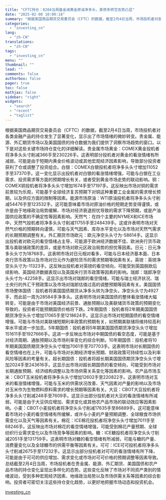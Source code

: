 ```yaml
---
title: "CFTC持仓：0204当周基金减黄金原油净多头，美债多转空态势凸显"
date: "2025-02-08 10:00:18"
summary: "根据美国商品期货交易委员会（CFTC）的数据，截至2月4日当周，市场投机者对各类金融产品的持仓发生了..."
categories:
  - "investing_cn"
lang:
  - "zh-CN"
translations:
  - "zh-CN"
tags:
  - "investing_cn"
menu: ""
thumbnail: ""
lead: ""
comments: false
authorbox: false
pager: true
toc: false
mathjax: false
sidebar: "right"
widgets:
  - "search"
  - "recent"
  - "taglist"
---
```


根据美国商品期货交易委员会（CFTC）的数据，截至2月4日当周，市场投机者对各类金融产品的持仓发生了显著变化，显示出了市场情绪的微妙转变。贵金属、能源、外汇期货市场以及美国国债的持仓数据为我们提供了洞察市场趋势的窗口。以下是对这些关键市场持仓变化的详细解读。贵金属市场黄金：COMEX黄金投机者将净多头头寸削减366手至230226手。这表明部分投机者对黄金的看涨情绪有所减弱，可能是由于短期内黄金价格波动或其他宏观经济因素影响，导致部分投资者获利了仓或调整了投资组合。白银：COMEX白银投机者将净多头头寸增加11052手至37370手。这一变化显示出投机者对白银的看涨情绪增强，可能与白银在工业需求、投资需求等方面的预期增长有关，或者受到黄金市场走势的联动影响。铜：COMEX铜投机者将净多头头寸增加1674手至17197手。这反映出市场对铜的需求前景较为乐观，可能基于全球经济复苏预期下对铜这种重要工业金属的需求增长预期，以及供应方面的限制等因素。能源市场原油：WTI原油投机者将净多头头寸削减54476手至123532手。这可能意味着市场对原油价格的短期走势变得谨慎，或许是由于地缘政治局势缓解、市场对经济衰退担忧导致的需求下降预期，或是产油国供应政策的不确定性等因素影响。天然气：在四个主要的NYMEX和ICE市场中，天然气投机者将净多头头寸削减11755手至248439手。这或许表明市场对天然气价格的预期转向谨慎，可能与天气因素、库存水平变化以及市场对天然气需求的长期预期调整有关。外汇期货市场欧元：欧元净空头头寸为-58614手。这显示出投机者对欧元的看空情绪占主导，可能源于欧洲经济数据不佳、欧洲央行货币政策与美联储政策的差异，或是市场对欧元区政治局势的担忧等因素。日元：日元净多头头寸为18768手。这表明市场对日元相对看多，可能与日本经济基本面、日本央行货币政策以及市场对日元作为避险货币的需求预期等因素有关。英镑：英镑净空头头寸为-11323手。这反映出投机者对英镑的看空倾向，可能受到英国脱欧后续影响、英国经济数据表现以及英国央行货币政策等因素的影响。瑞郎：瑞郎净空头头寸为-42258手。这显示出市场对瑞郎的看空情绪，可能与瑞士经济状况、瑞士央行的外汇干预政策以及市场对瑞郎估值过高的调整预期等因素有关。美国国债市场整体国债：投机者将美国国债期货从净多头转为净空头，净空头头寸为4927手，而此前一周为28584手净多头。这表明市场对美国国债的整体看涨情绪大幅转变，可能是由于市场对美国经济前景、通胀预期以及美联储货币政策的预期变化导致的，投资者可能预期国债价格将下跌。2年期国债：投机者将2年期美国国债期货净空头头寸增加17065手至1218624手。这显示出市场对短期国债的看空情绪增强，可能与市场对美联储短期利率政策的预期有关，如预期美联储将维持较高利率水平或进一步加息。5年期国债：投机者将5年期美国国债期货净空头头寸增加151611手至1927666手。这进一步反映出市场对中期国债的看空态度，可能是基于对经济周期、通胀预期以及市场利率变化的综合判断。10年期国债：投机者将10年期美国国债期货净空头头寸增加7061手至707703手。这表明市场对长期国债的看空情绪也在上升，可能与市场对长期经济增长预期、财政政策可持续性以及利率风险等因素的考量有关。超长期国债：投机者将超长期美国国债期货净空头头寸增加2024手至243616手。这显示出市场对超长期国债的看空倾向，可能受到市场对长期通胀预期、经济结构调整以及市场供需关系变化等因素的影响。农产品市场玉米：CBOT玉米投机者将净多头头寸增加12602手至220822手。这表明市场对玉米的看涨情绪增强，可能与玉米的供需状况改善、天气因素对产量的影响以及市场对玉米作为生物燃料原料需求的增长预期等因素有关。大豆：CBOT大豆投机者将净多头头寸削减248手至7609手。这显示出部分投机者对大豆的看涨情绪有所减弱，可能是由于大豆供应增加、需求变化或其他农产品市场的联动效应等因素影响。小麦：CBOT小麦投机者将净空头头寸削减17635手至86889手。这可能意味着市场对小麦的看空情绪有所缓解，或许与小麦的产量预期调整、全球粮食市场供需变化以及天气等因素有关。棉花：ICE棉花投机者将净空头头寸增加7011手至68246手。这反映出市场对棉花的看空情绪增强，可能受到棉花产量预期、全球纺织行业需求变化以及市场竞争等因素的影响。糖：ICE糖投机者将净空头头寸削减2051手至131759手。这表明市场对糖的看空情绪有所减弱，可能与糖的产量、消费量变化以及全球糖市的供需平衡等因素有关。可可：ICE可可投机者将净多头头寸削减2675手至17232手。这显示出部分投机者对可可的看涨情绪有所下降，可能是由于可可的供应增加、需求变化或市场对可可价格的预期调整等因素导致。总结截至2月4日当周，市场投机者在贵金属、能源、外汇期货、美国国债和农产品市场的持仓变化呈现出多样化的态势。这些变化反映了市场对不同资产类别的情绪波动，受到多种宏观经济因素、地缘政治局势以及市场供需关系等因素的综合影响。投资者可密切关注这些持仓变化趋势，以更好地把握市场动态和投资机会。

[investing_cn](https://cn.investing.com/news/forex-news/article-2663150)
